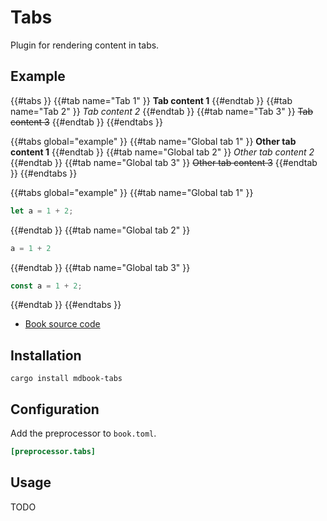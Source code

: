 # Tabs

Plugin for rendering content in tabs.

## Example

{{#tabs }}
{{#tab name="Tab 1" }}
**Tab content 1**
{{#endtab }}
{{#tab name="Tab 2" }}
_Tab content 2_
{{#endtab }}
{{#tab name="Tab 3" }}
~~Tab content 3~~
{{#endtab }}
{{#endtabs }}

{{#tabs global="example" }}
{{#tab name="Global tab 1" }}
**Other tab content 1**
{{#endtab }}
{{#tab name="Global tab 2" }}
_Other tab content 2_
{{#endtab }}
{{#tab name="Global tab 3" }}
~~Other tab content 3~~
{{#endtab }}
{{#endtabs }}

{{#tabs global="example" }}
{{#tab name="Global tab 1" }}

```rust
let a = 1 + 2;
```

{{#endtab }}
{{#tab name="Global tab 2" }}

```python
a = 1 + 2
```

{{#endtab }}
{{#tab name="Global tab 3" }}

```js
const a = 1 + 2;
```

{{#endtab }}
{{#endtabs }}

-   [Book source code](https://github.com/RustForWeb/mdbook-plugins/tree/main/book)

## Installation

```shell
cargo install mdbook-tabs
```

## Configuration

Add the preprocessor to `book.toml`.

```toml
[preprocessor.tabs]
```

## Usage

TODO
